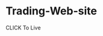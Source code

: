 # Trading-Web-site

<a hreaf="https://narayanan-naveen.github.io/Trading-Web-site/">CLICK To Live</a>
